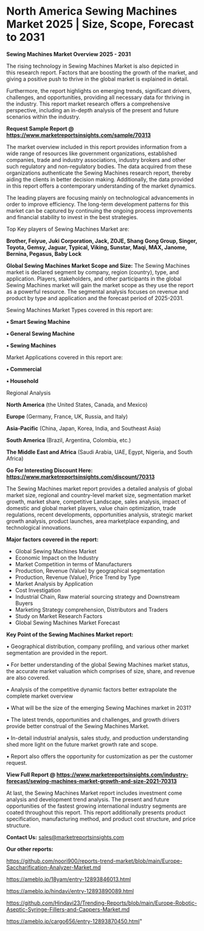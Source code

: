 # North America Sewing Machines Market 2025 | Size, Scope, Forecast to 2031

<Strong> Sewing Machines Market Overview 2025 - 2031</strong>

The rising technology in Sewing Machines Market is also depicted in this research report. Factors that are boosting the growth of the market, and giving a positive push to thrive in the global market is explained in detail.

Furthermore, the report highlights on emerging trends, significant drivers, challenges, and opportunities, providing all necessary data for thriving in the industry. This report market research offers a comprehensive perspective, including an in-depth analysis of the present and future scenarios within the industry.

<strong>Request Sample Report @ <a href=https://www.marketreportsinsights.com/sample/70313>https://www.marketreportsinsights.com/sample/70313</a></strong>

The market overview included in this report provides information from a wide range of resources like government organizations, established companies, trade and industry associations, industry brokers and other such regulatory and non-regulatory bodies. The data acquired from these organizations authenticate the Sewing Machines research report, thereby aiding the clients in better decision making. Additionally, the data provided in this report offers a contemporary understanding of the market dynamics.

The leading players are focusing mainly on technological advancements in order to improve efficiency. The long-term development patterns for this market can be captured by continuing the ongoing process improvements and financial stability to invest in the best strategies.

Top Key players of Sewing Machines Market are:

<strong>Brother, Feiyue, Juki Corporation, Jack, ZOJE, Shang Gong Group, Singer, Toyota, Gemsy, Jaguar, Typical, Viking, Sunstar, Maqi, MAX, Janome, Bernina, Pegasus, Baby Lock</strong>

<strong><b>Global Sewing Machines Market Scope and Size:</b></strong>
The Sewing Machines market is declared segment by company, region (country), type, and application. Players, stakeholders, and other participants in the global Sewing Machines market will gain the market scope as they use the report as a powerful resource. The segmental analysis focuses on revenue and product by type and application and the forecast period of 2025-2031.

Sewing Machines Market Types covered in this report are:

<strong>• Smart Sewing Machine

• General Sewing Machine

• Sewing Machines</strong>

Market Applications covered in this report are:

<strong>• Commercial

• Household</strong> 

Regional Analysis

<strong>North America</strong> (the United States, Canada, and Mexico)

<strong>Europe</strong> (Germany, France, UK, Russia, and Italy)

<strong>Asia-Pacific</strong> (China, Japan, Korea, India, and Southeast Asia)

<strong>South America</strong> (Brazil, Argentina, Colombia, etc.)

<strong>The Middle East and Africa</strong> (Saudi Arabia, UAE, Egypt, Nigeria, and South Africa)

<strong>Go For Interesting Discount Here: <a href=https://www.marketreportsinsights.com/discount/70313>https://www.marketreportsinsights.com/discount/70313</a></strong>

The Sewing Machines market report provides a detailed analysis of global market size, regional and country-level market size, segmentation market growth, market share, competitive Landscape, sales analysis, impact of domestic and global market players, value chain optimization, trade regulations, recent developments, opportunities analysis, strategic market growth analysis, product launches, area marketplace expanding, and technological innovations.

<strong><b>Major factors covered in the report:</b></strong>
<ul>
  <li>Global Sewing Machines Market </li>
  <li>Economic Impact on the Industry</li>
  <li>Market Competition in terms of Manufacturers</li>
  <li>Production, Revenue (Value) by geographical segmentation</li>
  <li>Production, Revenue (Value), Price Trend by Type</li>
  <li>Market Analysis by Application</li>
  <li>Cost Investigation</li>
  <li>Industrial Chain, Raw material sourcing strategy and Downstream Buyers</li>
  <li>Marketing Strategy comprehension, Distributors and Traders</li>
  <li>Study on Market Research Factors</li>
  <li>Global Sewing Machines Market Forecast</li>
</ul>

<strong><b>Key Point of the Sewing Machines Market report:</b></strong>

• Geographical distribution, company profiling, and various other market segmentation are provided in the report.

• For better understanding of the global Sewing Machines market status, the accurate market valuation which comprises of size, share, and revenue are also covered.

• Analysis of the competitive dynamic factors better extrapolate the complete market overview

• What will be the size of the emerging Sewing Machines market in 2031?

• The latest trends, opportunities and challenges, and growth drivers provide better construal of the Sewing Machines Market.

• In-detail industrial analysis, sales study, and production understanding shed more light on the future market growth rate and scope.

• Report also offers the opportunity for customization as per the customer request.

<strong><b>View Full Report @ <a href=https://www.marketreportsinsights.com/industry-forecast/sewing-machines-market-growth-and-size-2021-70313>https://www.marketreportsinsights.com/industry-forecast/sewing-machines-market-growth-and-size-2021-70313</a></b></strong>


At last, the Sewing Machines Market report includes investment come analysis and development trend analysis. The present and future opportunities of the fastest growing international industry segments are coated throughout this report. This report additionally presents product specification, manufacturing method, and product cost structure, and price structure.

<strong>Contact Us:</strong>
sales@marketreportsinsights.com

<strong>Our other reports:</strong>

<a href=https://github.com/noori900/reports-trend-market/blob/main/Europe-Saccharification-Analyzer-Market.md>https://github.com/noori900/reports-trend-market/blob/main/Europe-Saccharification-Analyzer-Market.md</a>

<a href=https://ameblo.jp/18yam/entry-12893846013.html>https://ameblo.jp/18yam/entry-12893846013.html</a>

<a href=https://ameblo.jp/hindavi/entry-12893890089.html>https://ameblo.jp/hindavi/entry-12893890089.html</a>

<a href=https://github.com/Hindavi23/Trending-Reports/blob/main/Europe-Robotic-Aseptic-Syringe-Fillers-and-Cappers-Market.md>https://github.com/Hindavi23/Trending-Reports/blob/main/Europe-Robotic-Aseptic-Syringe-Fillers-and-Cappers-Market.md</a>

<a href=https://ameblo.jp/cargo656/entry-12893870450.html>https://ameblo.jp/cargo656/entry-12893870450.html</a>"

